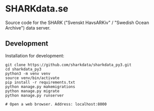 # SHARKdata.se

Source code for the SHARK ("Svenskt HavsARKiv" / "Swedish Ocean Archive") 
data server.

## Development

Installation for development:

    git clone https://github.com/sharkdata/sharkdata_py3.git
    cd sharkdata_py3
    python3 -m venv venv
    source venv/bin/activate
    pip install -r requirements.txt
    python manage.py makemigrations
    python manage.py migrate
    python manage.py runserver

    # Open a web browser. Address: localhost:8000
